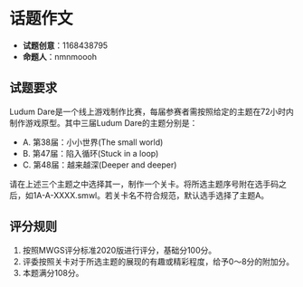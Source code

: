 # 话题作文

- **试题创意**：1168438795
- **命题人**：nmnmoooh

## 试题要求

Ludum Dare是一个线上游戏制作比赛，每届参赛者需按照给定的主题在72小时内制作游戏原型。其中三届Ludum Dare的主题分别是：

- A. 第38届：小小世界(The small world)
- B. 第47届：陷入循环(Stuck in a loop)
- C. 第48届：越来越深(Deeper and deeper)

请在上述三个主题之中选择其一，制作一个关卡。将所选主题序号附在选手码之后，如1A-A-XXXX.smwl。若关卡名不符合规范，默认选手选择了主题A。

## 评分规则

1. 按照MWGS评分标准2020版进行评分，基础分100分。
2. 评委按照关卡对于所选主题的展现的有趣或精彩程度，给予0～8分的附加分。
3. 本题满分108分。